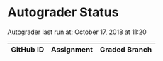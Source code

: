 # Autograder Status
Autograder last run at: October 17, 2018 at 11:20

| GitHub ID | Assignment | Graded Branch |
|-----------|------------|---------------|
